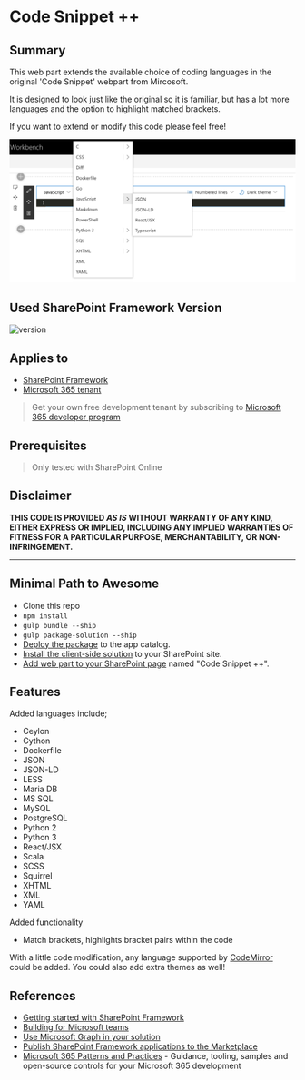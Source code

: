 # Code Snippet ++

## Summary

This web part extends the available choice of coding languages in the original 'Code Snippet' webpart from Mircosoft.

It is designed to look just like the original so it is familiar, but has a lot more languages and the option to highlight matched brackets. 

If you want to extend or modify this code please feel free!

![Code Snippet ++ SharePoint Framework client-side web part built using React](./assets/CodeSnippetPlusPlus.png)

## Used SharePoint Framework Version

![version](https://img.shields.io/badge/version-1.11-green.svg)

## Applies to

- [SharePoint Framework](https://aka.ms/spfx)
- [Microsoft 365 tenant](https://docs.microsoft.com/en-us/sharepoint/dev/spfx/set-up-your-developer-tenant)

> Get your own free development tenant by subscribing to [Microsoft 365 developer program](http://aka.ms/o365devprogram)

## Prerequisites

> Only tested with SharePoint Online

## Disclaimer

**THIS CODE IS PROVIDED *AS IS* WITHOUT WARRANTY OF ANY KIND, EITHER EXPRESS OR IMPLIED, INCLUDING ANY IMPLIED WARRANTIES OF FITNESS FOR A PARTICULAR PURPOSE, MERCHANTABILITY, OR NON-INFRINGEMENT.**

---

## Minimal Path to Awesome

- Clone this repo
- `npm install`
- `gulp bundle --ship`
- `gulp package-solution --ship`
- [Deploy the package](https://docs.microsoft.com/en-us/sharepoint/dev/spfx/web-parts/get-started/serve-your-web-part-in-a-sharepoint-page#deploy-the-helloworld-package-to-app-catalog) to the app catalog.
- [Install the client-side solution](https://docs.microsoft.com/en-us/sharepoint/dev/spfx/web-parts/get-started/serve-your-web-part-in-a-sharepoint-page#install-the-client-side-solution-on-your-site) to your SharePoint site.
- [Add web part to your SharePoint page](https://docs.microsoft.com/en-us/sharepoint/dev/spfx/web-parts/get-started/serve-your-web-part-in-a-sharepoint-page#add-the-helloworld-web-part-to-modern-page) named "Code Snippet ++".


## Features

Added languages include;


- Ceylon
- Cython
- Dockerfile
- JSON
- JSON-LD
- LESS
- Maria DB
- MS SQL
- MySQL
- PostgreSQL
- Python 2
- Python 3
- React/JSX
- Scala
- SCSS
- Squirrel
- XHTML
- XML
- YAML

Added functionality

- Match brackets, highlights bracket pairs within the code

With a little code modification, any language supported by [CodeMirror](https://codemirror.net) could be added. You could also add extra themes as well! 

## References

- [Getting started with SharePoint Framework](https://docs.microsoft.com/en-us/sharepoint/dev/spfx/set-up-your-developer-tenant)
- [Building for Microsoft teams](https://docs.microsoft.com/en-us/sharepoint/dev/spfx/build-for-teams-overview)
- [Use Microsoft Graph in your solution](https://docs.microsoft.com/en-us/sharepoint/dev/spfx/web-parts/get-started/using-microsoft-graph-apis)
- [Publish SharePoint Framework applications to the Marketplace](https://docs.microsoft.com/en-us/sharepoint/dev/spfx/publish-to-marketplace-overview)
- [Microsoft 365 Patterns and Practices](https://aka.ms/m365pnp) - Guidance, tooling, samples and open-source controls for your Microsoft 365 development
